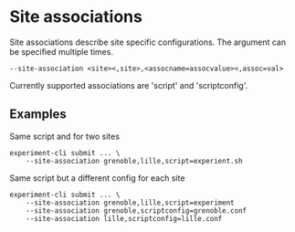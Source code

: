 Site associations
=================

Site associations describe site specific configurations.
The argument can be specified multiple times.

    --site-association <site><,site>,<assocname=assocvalue><,assoc=val>

Currently supported associations are 'script' and 'scriptconfig'.


Examples
--------

Same script and for two sites

    experiment-cli submit ... \
        --site-association grenoble,lille,script=experient.sh


Same script but a different config for each site

    experiment-cli submit ... \
        --site-association grenoble,lille,script=experiment
        --site-association grenoble,scriptconfig=grenoble.conf
        --site-association lille,scriptconfig=lille.conf
